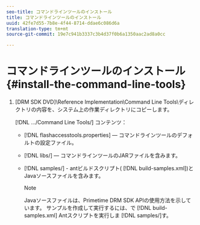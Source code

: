 ```yaml
---
seo-title: コマンドラインツールのインストール
title: コマンドラインツールのインストール
uuid: 42fe7d55-7b8e-4f44-8714-ddae6c086d6a
translation-type: tm+mt
source-git-commit: 19e7c941b3337c3b4d37f0b6a1350aac2ad8a0cc

---
```



# コマンドラインツールのインストール {#install-the-command-line-tools}

1. [DRM SDK DVD]\Reference Implementation\Command Line Tools\ディレクトリの内容を、システム上の作業ディレクトリにコピーします。

   [!DNL .../Command Line Tools/] コンテンツ：

   * [!DNL flashaccesstools.properties]  — コマンドラインツールのデフォルトの設定ファイル。
   * [!DNL libs/]  — コマンドラインツールのJARファイルを含みます。
   * [!DNL samples/] - antビルドスクリプト( [!DNL build-samples.xml])とJavaソースファイルを含みます。

      >[!NOTE]
      >
      >Javaソースファイルは、Primetime DRM SDK APIの使用方法を示しています。 サンプルを作成して実行するには、で [!DNL build-samples.xml] Antスクリプトを実行しま [!DNL samples/]す。